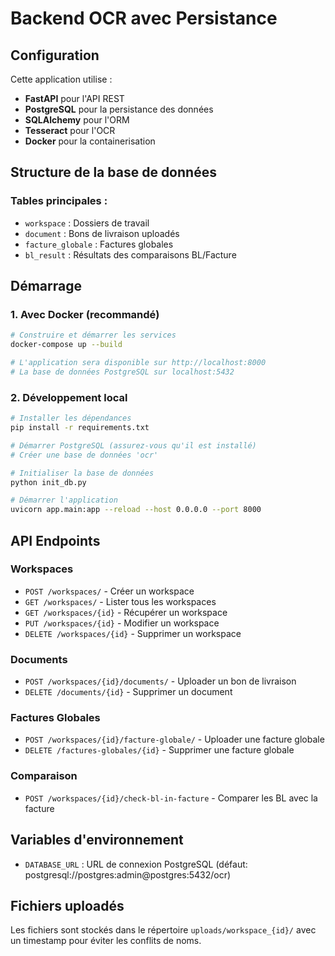 # Backend OCR avec Persistance

## Configuration

Cette application utilise :
- **FastAPI** pour l'API REST
- **PostgreSQL** pour la persistance des données
- **SQLAlchemy** pour l'ORM
- **Tesseract** pour l'OCR
- **Docker** pour la containerisation

## Structure de la base de données

### Tables principales :
- `workspace` : Dossiers de travail
- `document` : Bons de livraison uploadés
- `facture_globale` : Factures globales
- `bl_result` : Résultats des comparaisons BL/Facture

## Démarrage

### 1. Avec Docker (recommandé)

```bash
# Construire et démarrer les services
docker-compose up --build

# L'application sera disponible sur http://localhost:8000
# La base de données PostgreSQL sur localhost:5432
```

### 2. Développement local

```bash
# Installer les dépendances
pip install -r requirements.txt

# Démarrer PostgreSQL (assurez-vous qu'il est installé)
# Créer une base de données 'ocr'

# Initialiser la base de données
python init_db.py

# Démarrer l'application
uvicorn app.main:app --reload --host 0.0.0.0 --port 8000
```

## API Endpoints

### Workspaces
- `POST /workspaces/` - Créer un workspace
- `GET /workspaces/` - Lister tous les workspaces
- `GET /workspaces/{id}` - Récupérer un workspace
- `PUT /workspaces/{id}` - Modifier un workspace
- `DELETE /workspaces/{id}` - Supprimer un workspace

### Documents
- `POST /workspaces/{id}/documents/` - Uploader un bon de livraison
- `DELETE /documents/{id}` - Supprimer un document

### Factures Globales
- `POST /workspaces/{id}/facture-globale/` - Uploader une facture globale
- `DELETE /factures-globales/{id}` - Supprimer une facture globale

### Comparaison
- `POST /workspaces/{id}/check-bl-in-facture` - Comparer les BL avec la facture

## Variables d'environnement

- `DATABASE_URL` : URL de connexion PostgreSQL (défaut: postgresql://postgres:admin@postgres:5432/ocr)

## Fichiers uploadés

Les fichiers sont stockés dans le répertoire `uploads/workspace_{id}/` avec un timestamp pour éviter les conflits de noms. 